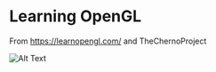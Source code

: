 # Learning OpenGL 
From https://learnopengl.com/ and TheChernoProject

![Alt Text](https://media.giphy.com/media/vFKqnCdLPNOKc/giphy.gif)

